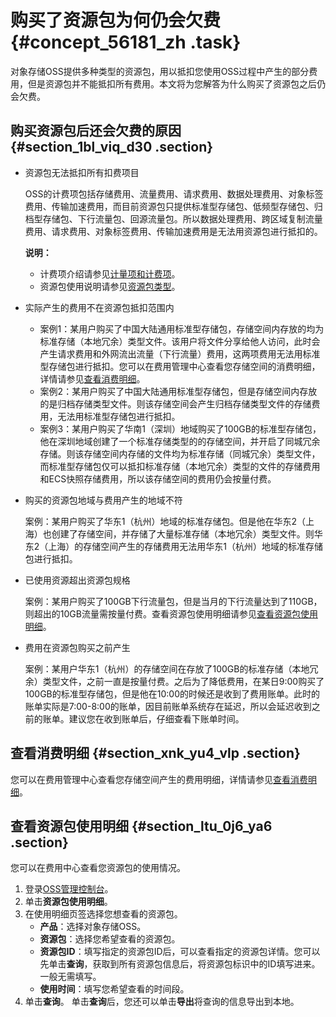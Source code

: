 # 购买了资源包为何仍会欠费 {#concept_56181_zh .task}

对象存储OSS提供多种类型的资源包，用以抵扣您使用OSS过程中产生的部分费用，但是资源包并不能抵扣所有费用。本文将为您解答为什么购买了资源包之后仍会欠费。

## 购买资源包后还会欠费的原因 {#section_1bl_viq_d30 .section}

-   资源包无法抵扣所有扣费项目

    OSS的计费项包括存储费用、流量费用、请求费用、数据处理费用、对象标签费用、传输加速费用，而目前资源包只提供标准型存储包、低频型存储包、归档型存储包、下行流量包、回源流量包。所以数据处理费用、跨区域复制流量费用、请求费用、对象标签费用、传输加速费用是无法用资源包进行抵扣的。

    **说明：** 

    -   计费项介绍请参见[计量项和计费项](cn.zh-CN/计量计费/计量项和计费项.md#)。
    -   资源包使用说明请参见[资源包类型](cn.zh-CN/计量计费/计费方式/包年包月/购买资源包.md#section_e3x_bb3_tdb)。
-   实际产生的费用不在资源包抵扣范围内
    -   案例1：某用户购买了中国大陆通用标准型存储包，存储空间内存放的均为标准存储（本地冗余）类型文件。该用户将文件分享给他人访问，此时会产生请求费用和外网流出流量（下行流量）费用，这两项费用无法用标准型存储包进行抵扣。您可以在费用管理中心查看您存储空间的消费明细，详情请参见[查看消费明细](cn.zh-CN/计量计费/查看消费明细.md#)。
    -   案例2：某用户购买了中国大陆通用标准型存储包，但是存储空间内存放的是归档存储类型文件。则该存储空间会产生归档存储类型文件的存储费用，无法用标准型存储包进行抵扣。
    -   案例3：某用户购买了华南1（深圳）地域购买了100GB的标准型存储包，他在深圳地域创建了一个标准存储类型的的存储空间，并开启了同城冗余存储。则该存储空间内存储的文件均为标准存储（同城冗余）类型文件，而标准型存储包仅可以抵扣标准存储（本地冗余）类型的文件的存储费用和ECS快照存储费用，所以该存储空间的费用仍会按量付费。
-   购买的资源包地域与费用产生的地域不符

    案例：某用户购买了华东1（杭州）地域的标准存储包。但是他在华东2（上海）也创建了存储空间，并存储了大量标准存储（本地冗余）类型文件。则华东2（上海）的存储空间产生的存储费用无法用华东1（杭州）地域的标准存储包进行抵扣。

-   已使用资源超出资源包规格

    案例：某用户购买了100GB下行流量包，但是当月的下行流量达到了110GB，则超出的10GB流量需按量付费。查看资源包使用明细请参见[查看资源包使用明细](#section_ltu_0j6_ya6)。

-   费用在资源包购买之前产生

    案例：某用户华东1（杭州）的存储空间在存放了100GB的标准存储（本地冗余）类型文件，之前一直是按量付费。之后为了降低费用，在某日9:00购买了100GB的标准型存储包，但是他在10:00的时候还是收到了费用账单。此时的账单实际是7:00-8:00的账单，因目前账单系统存在延迟，所以会延迟收到之前的账单。建议您在收到账单后，仔细查看下账单时间。


## 查看消费明细 {#section_xnk_yu4_vlp .section}

您可以在费用管理中心查看您存储空间产生的费用明细，详情请参见[查看消费明细](cn.zh-CN/计量计费/查看消费明细.md#)。

## 查看资源包使用明细 {#section_ltu_0j6_ya6 .section}

您可以在费用中心查看您资源包的使用情况。

1.  登录[OSS管理控制台](https://oss.console.aliyun.com/)。
2.  单击**资源包使用明细**。
3.  在使用明细页签选择您想查看的资源包。 
    -   **产品**：选择对象存储OSS。
    -   **资源包**：选择您希望查看的资源包。
    -   **资源包ID**：填写指定的资源包ID后，可以查看指定的资源包详情。您可以先单击**查询**，获取到所有资源包信息后，将资源包标识中的ID填写进来。一般无需填写。
    -   **使用时间**：填写您希望查看的时间段。
4.  单击**查询**。 单击**查询**后，您还可以单击**导出**将查询的信息导出到本地。

